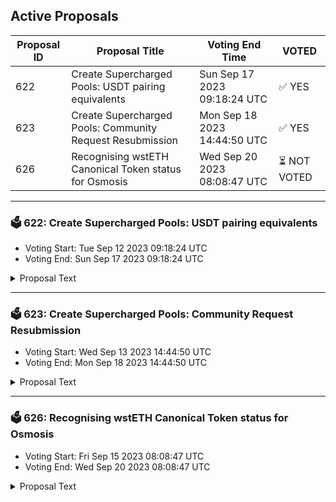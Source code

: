 ## Active Proposals

| Proposal ID | Proposal Title | Voting End Time | VOTED |
|-------------|----------------|-----------------|-------|
| 622 | Create Supercharged Pools: USDT pairing equivalents | Sun Sep 17 2023 09:18:24 UTC | ✅ YES |
| 623 | Create Supercharged Pools: Community Request Resubmission | Mon Sep 18 2023 14:44:50 UTC | ✅ YES |
| 626 | Recognising wstETH Canonical Token status for Osmosis | Wed Sep 20 2023 08:08:47 UTC | ⏳ NOT VOTED |

---

### 🗳 622: Create Supercharged Pools: USDT pairing equivalents
- Voting Start: Tue Sep 12 2023 09:18:24 UTC
- Voting End: Sun Sep 17 2023 09:18:24 UTC

<details>
<summary>Proposal Text</summary>
 
This proposal would create 29 new Supercharged Liquidity pools, all of which have been proposed as OSMO paired supercharged pools in previous proposals. 

## Background
During the rollout period, the creation of Supercharged Liquidity pools is permissioned by governance as established in [Proposal 532](https://www.mintscan.io/osmosis/proposals/532). 

## Choice of Pools
The proposed pools are all pools that have been proposed as OSMO supercharged pools with some exceptions: 

ETH, can currently only be a Quote asset due to the 18 exponent issue, and Stablecoins should be used as Quote where possible. 

WBTC, which will have a native deployment proposed soon which will be proposed as the Canonical version of WBTC. 

DOT, which has Composable listing soon which will be proposed as the Canonical version of DOT. 

CMST, due to the uncertainty around the recent Harbor exploit impact. 

Pools are created with 0.2% spread factor, and 0.05% spread factor alternatives for larger (Major or >m TVL) pools. 

## List of Pools to be created
* DAI/USDT 0.05%
* DAI/USDT 0.01%
* IST/USDT 0.05%
* IST/USDT 0.01%
* CRO/USDT 0.2%
* CRO/USDT 0.05%
* AKT/USDT 0.2%
* AKT/USDT 0.05%
* AXL/USDT 0.2%
* AXL/USDT 0.05%
* SCRT/USDT 0.2%
* STARS/USDT 0.2%
* JUNO/USDT 0.2%
* STRD/USDT 0.2%
* MARS/USDT 0.2%
* ION/USDT 0.2%
* XPRT/USDT 0.2%
* MED/USDT 0.2%
* SOMM/USDT 0.2%
* BLD/USDT 0.2%
* KAVA/USDT 0.2%
* IRIS/USDT 0.2%
* DVPN/USDT 0.2%
* BTSG/USDT 0.2%
* UMEE/USDT 0.2%
* stIBCX/USDT 0.2%
* HUAHUA/USDT 0.2%
* NCT/USDT 0.2%
* GRAV/USDT 0.2% 

**Forum Thread**:[https://forum.osmosis.zone/t/create-supercharged-pools-usdt-pairing-equivalents/277](https://forum.osmosis.zone/t/create-supercharged-pools-usdt-pairing-equivalents/277)
</details>

---

### 🗳 623: Create Supercharged Pools: Community Request Resubmission
- Voting Start: Wed Sep 13 2023 14:44:50 UTC
- Voting End: Mon Sep 18 2023 14:44:50 UTC

<details>
<summary>Proposal Text</summary>
 
This is a resubmission of [Proposal 614](https://www.mintscan.io/osmosis/proposals/614) with the corrected parameters for 4 of the pools which were previously submitted as lower case denoms in error, resulting in non-functional pools.

* YieldETH/ETH, 0.05% Spread
* ETH.wh/ETH, 0.05% Spread
* MANTA/OSMO, 0.2% Spread
* USDC.wh/OSMO, 0.2% Spread

**Forum Thread**:[https://forum.osmosis.zone/t/create-supercharged-pools-community-requests/278](https://forum.osmosis.zone/t/create-supercharged-pools-community-requests/278)
</details>

---

### 🗳 626: Recognising wstETH Canonical Token status for Osmosis
- Voting Start: Fri Sep 15 2023 08:08:47 UTC
- Voting End: Wed Sep 20 2023 08:08:47 UTC

<details>
<summary>Proposal Text</summary>
 
This proposal signals that Osmosis adopts wstETH via Neutron as the canonical version of wstETH. 

## Details 
This proposal signals that wstETH minted via Neutron will be the canonical version of wstETH in use on Osmosis, replacing the current version that arrives as a representative of the token minted on Ethereum via the Axelar bridge. 

wstETH currently exists on Osmosis via Axelar, however the bridging fees for token movements have led to this not being widely adopted within the Cosmos despite the increasing prevalence of Liquid Staked Tokens in the ecosystem. 

wstETH on Neutron is minted as a wrapper contract that will serve as a bridge agnostic anchor for wstETH across the Cosmos. Initially, this will be integrated with Axelar as the provider and may be upgraded into a multibridge solution in the future without changing the denomination. 

For further information on the technical implementation of wstETH on Neutron see this [forum post](https://research.lido.fi/t/lido-on-cosmos-initial-deployment/5338). 

Canonical status sets the following agreement: 

**Default Asset List** – assets will be unprefixed in the app.osmosis.zone default asset list, e.g. wstETH with all other bridges’ assets being bridge1wstETH, bridge2wstETH, etc. Osmosis DAO requests that allied/friendly front-ends do the same, though any front-end is free to make its own decisions. 

**Osmosis Incentives** – the DAO commits to prioritizing the Canonical Bridge assets, incentivizing them earlier and more heavily than the comparable assets of non-canonical bridges. In general, canonical pools should earn substantially more incentives per dollar of liquidity than their counterpart pools–under the base incentives model, not necessarily counting external incentive matching. 

Forum Thread: [https://forum.osmosis.zone/t/recognising-wsteth-canonical-token-status-for-osmosis/299](https://forum.osmosis.zone/t/recognising-wsteth-canonical-token-status-for-osmosis/299)
</details>

